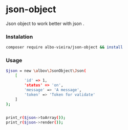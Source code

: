 # json-object
Json object to work better with json .

### Instalation
```sh
composer require albo-vieira/json-object && install
```

### Usage
```sh
$json = new \albov\JsonObject\Json(
    [
        'id' => 1,
        'status' => 'on',
        'message' => 'A message',
        'token' => 'Token for validate'
    ]
);


print_r($json->toArray());
print_r($json->render());
```
